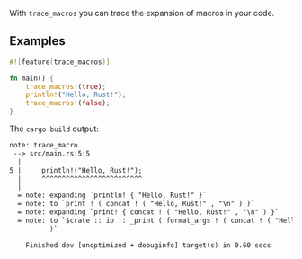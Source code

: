 With `trace_macros` you can trace the expansion of macros in your code.

## Examples

```rust
#![feature(trace_macros)]

fn main() {
    trace_macros!(true);
    println!("Hello, Rust!");
    trace_macros!(false);
}
```

The `cargo build` output:

```txt
note: trace_macro
 --> src/main.rs:5:5
  |
5 |     println!("Hello, Rust!");
  |     ^^^^^^^^^^^^^^^^^^^^^^^^^
  |
  = note: expanding `println! { "Hello, Rust!" }`
  = note: to `print ! ( concat ! ( "Hello, Rust!" , "\n" ) )`
  = note: expanding `print! { concat ! ( "Hello, Rust!" , "\n" ) }`
  = note: to `$crate :: io :: _print ( format_args ! ( concat ! ( "Hello, Rust!" , "\n" ) )
          )`

    Finished dev [unoptimized + debuginfo] target(s) in 0.60 secs
```
